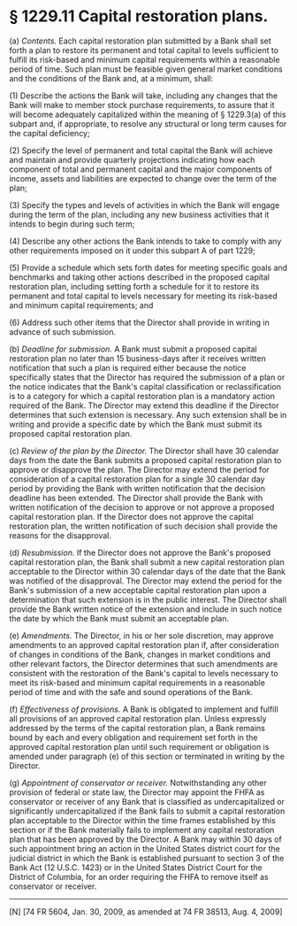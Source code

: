 # § 1229.11   Capital restoration plans.

(a) *Contents.* Each capital restoration plan submitted by a Bank shall set forth a plan to restore its permanent and total capital to levels sufficient to fulfill its risk-based and minimum capital requirements within a reasonable period of time. Such plan must be feasible given general market conditions and the conditions of the Bank and, at a minimum, shall:


(1) Describe the actions the Bank will take, including any changes that the Bank will make to member stock purchase requirements, to assure that it will become adequately capitalized within the meaning of § 1229.3(a) of this subpart and, if appropriate, to resolve any structural or long term causes for the capital deficiency;


(2) Specify the level of permanent and total capital the Bank will achieve and maintain and provide quarterly projections indicating how each component of total and permanent capital and the major components of income, assets and liabilities are expected to change over the term of the plan;


(3) Specify the types and levels of activities in which the Bank will engage during the term of the plan, including any new business activities that it intends to begin during such term;


(4) Describe any other actions the Bank intends to take to comply with any other requirements imposed on it under this subpart A of part 1229;


(5) Provide a schedule which sets forth dates for meeting specific goals and benchmarks and taking other actions described in the proposed capital restoration plan, including setting forth a schedule for it to restore its permanent and total capital to levels necessary for meeting its risk-based and minimum capital requirements; and


(6) Address such other items that the Director shall provide in writing in advance of such submission.


(b) *Deadline for submission.* A Bank must submit a proposed capital restoration plan no later than 15 business-days after it receives written notification that such a plan is required either because the notice specifically states that the Director has required the submission of a plan or the notice indicates that the Bank's capital classification or reclassification is to a category for which a capital restoration plan is a mandatory action required of the Bank. The Director may extend this deadline if the Director determines that such extension is necessary. Any such extension shall be in writing and provide a specific date by which the Bank must submit its proposed capital restoration plan.


(c) *Review of the plan by the Director.* The Director shall have 30 calendar days from the date the Bank submits a proposed capital restoration plan to approve or disapprove the plan. The Director may extend the period for consideration of a capital restoration plan for a single 30 calendar day period by providing the Bank with written notification that the decision deadline has been extended. The Director shall provide the Bank with written notification of the decision to approve or not approve a proposed capital restoration plan. If the Director does not approve the capital restoration plan, the written notification of such decision shall provide the reasons for the disapproval.


(d) *Resubmission.* If the Director does not approve the Bank's proposed capital restoration plan, the Bank shall submit a new capital restoration plan acceptable to the Director within 30 calendar days of the date that the Bank was notified of the disapproval. The Director may extend the period for the Bank's submission of a new acceptable capital restoration plan upon a determination that such extension is in the public interest. The Director shall provide the Bank written notice of the extension and include in such notice the date by which the Bank must submit an acceptable plan.


(e) *Amendments.* The Director, in his or her sole discretion, may approve amendments to an approved capital restoration plan if, after consideration of changes in conditions of the Bank, changes in market conditions and other relevant factors, the Director determines that such amendments are consistent with the restoration of the Bank's capital to levels necessary to meet its risk-based and minimum capital requirements in a reasonable period of time and with the safe and sound operations of the Bank.


(f) *Effectiveness of provisions.* A Bank is obligated to implement and fulfill all provisions of an approved capital restoration plan. Unless expressly addressed by the terms of the capital restoration plan, a Bank remains bound by each and every obligation and requirement set forth in the approved capital restoration plan until such requirement or obligation is amended under paragraph (e) of this section or terminated in writing by the Director.


(g) *Appointment of conservator or receiver.* Notwithstanding any other provision of federal or state law, the Director may appoint the FHFA as conservator or receiver of any Bank that is classified as undercapitalized or significantly undercapitalized if the Bank fails to submit a capital restoration plan acceptable to the Director within the time frames established by this section or if the Bank materially fails to implement any capital restoration plan that has been approved by the Director. A Bank may within 30 days of such appointment bring an action in the United States district court for the judicial district in which the Bank is established pursuant to section 3 of the Bank Act (12 U.S.C. 1423) or in the United States District Court for the District of Columbia, for an order requiring the FHFA to remove itself as conservator or receiver. 



---

[N] [74 FR 5604, Jan. 30, 2009, as amended at 74 FR 38513, Aug. 4, 2009]




